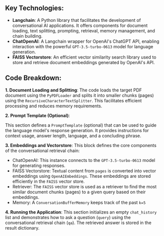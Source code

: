 ## Key Technologies:

* **Langchain**: A Python library that facilitates the development of conversational AI applications. It offers components for document loading, text splitting, prompting, retrieval, memory management, and chain building.
* **ChatOpenAI**: A Langchain wrapper for OpenAI's ChatGPT API, enabling interaction with the powerful `GPT-3.5-turbo-0613` model for language generation.
* **FAISS Vectorstore**: An efficient vector similarity search library used to store and retrieve document embeddings generated by OpenAI's API.

## Code Breakdown:

**1. Document Loading and Splitting**:
The code loads the target PDF document using the `PyPDFLoader` and splits it into smaller chunks (pages) using the `RecursiveCharacterTextSplitter`. This facilitates efficient processing and reduces memory requirements.

**2. Prompt Template (Optional)**:

This section defines a `PromptTemplate` (optional) that can be used to guide the language model's response generation. It provides instructions for context usage, answer length, language, and a concluding phrase.

**3. Embeddings and Vectorstore**:
This block defines the core components of the conversational retrieval chain:

- ChatOpenAI: This instance connects to the `GPT-3.5-turbo-0613` model for generating responses.
- FAISS Vectorstore: Textual content from `pages` is converted into vector embeddings using `OpenAIEmbeddings`. These embeddings are stored efficiently in the `FAISS` vector store.
- Retriever: The `FAISS` vector store is used as a retriever to find the most similar document chunks (pages) to a given query based on their embeddings.
- Memory: A `ConversationBufferMemory` keeps track of the past `k=5`
 
**4. Running the Application**:
This section initializes an empty `chat_history` list and demonstrates how to ask a question (`query`) using the conversational retrieval chain (`qa`). The retrieved answer is stored in the result dictionary.

